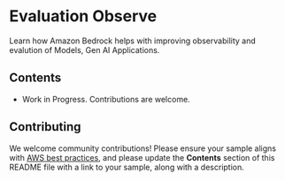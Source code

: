 # Evaluation Observe

Learn how Amazon Bedrock helps with improving observability and evalution of Models, Gen AI Applications.

## Contents

* Work in Progress. Contributions are welcome.

## Contributing

We welcome community contributions! Please ensure your sample aligns with  [AWS best practices](https://aws.amazon.com/architecture/well-architected/), and please update the **Contents** section of this README file with a link to your sample, along with a description.